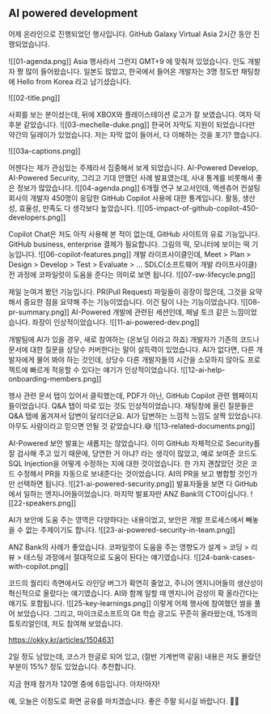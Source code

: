 ## AI powered development

어제 온라인으로 진행되었던 행사입니다. GitHub Galaxy Virtual Asia 2시간 동안 진행되었습니다.

![[01-agenda.png]]
Asia 행사라서 그런지 GMT+9 에 맞춰져 있었습니다. 인도 개발자 짱 많이 들어왔습니다. 일본도 많았고, 한국에서 들어온 개발자는 3명 정도만 채팅창에 Hello from Korea 라고 남기셨습니다.

![[02-title.png]]


사회를 보는 분이셨는데, 뒤에 XBOX와 플레이스테이션 로고가 잘 보였습니다. 여자 덕후분 같았습니다.
![[03-mechelle-duke.png]]
한국어 자막도 지원이 되었습니다만 약간의 딜레이가 있었습니다. 저는 자막 없이 들어서, 다 이해하는 것을 포기? 했습니다.

![[03a-captions.png]]

어젠다는 제가 관심있는 주제라서 집중해서 보게 되었습니다. AI-Powered Develop, AI-Powered Security, 그리고 기대 안했던 사례 발표였는데, 사내 통계를 비롯해서 좋은 정보가 많았습니다.
![[04-agenda.png]]
6개월 연구 보고서인데, 액센츄어 컨설팅 회사의 개발자 450명이 응답한 GitHub Copilot 사용에 대한 통계입니다. 활동, 생산성, 효율성, 만족도 다 생각보다 높았습니다.
![[05-impact-of-github-copilot-450-developers.png]]

Copilot Chat은 저도 아직 사용해 본 적이 없는데, GitHub 사이트의 유료 기능입니다. GitHub business, enterprise 결제가 필요합니다. 그림의 떡, 모니터에 보이는 떡 기능입니다.
![[06-copilot-features.png]]
개발 라이프사이클인데, Meet > Plan > Design > Develop > Test > Evaluate > ... SDLC(소프트웨어 개발 라이프사이클) 전 과정에 코파일럿이 도움을 준다는 의미로 보면 됩니다.
![[07-sw-lifecycle.png]]

제일 눈여겨 봤던 기능입니다. PR(Pull Request) 파일들이 굉장이 많은데, 그것을 요약해서 중요한 점을 요약해 주는 기능이었습니다. 이건 탐이 나는 기능이었습니다.
![[08-pr-summary.png]]
AI-Powered 개발에 관련된 세션인데, 패널 토크 같은 느낌이었습니다. 좌장이 인상적이었습니다.
![[11-ai-powered-dev.png]]

개발팀에 AI가 있을 경우, 새로 참여하는 (온보딩 이라고 하죠) 개발자가 기존의 코드나 문서에 대한 질문을 상당수 커버한다는 말이 설득력이 있었습니다. AI가 없다면, 다른 개발자에게 물어 봐야 하는 것인데, 상당수 다른 개발자들의 시간을 소모하지 않아도 프로젝트에 빠르게 적응할 수 있다는 얘기가 인상적이었습니다.
![[12-ai-help-onboarding-members.png]]

행사 관련 문서 탭이 있어서 클릭했는데, PDF가 아닌, GitHub Copilot 관련 웹페이지들이었습니다. Q&A 탭이 따로 있는 것도 인상적이었습니다. 채팅창에 올린 질문들은 Q&A 탭에 옮겨져서 답변이 달리더군요. AI가 답변하는 느낌적 느낌도 살짝 있었습니다. 아무도 사람이라고 믿으면 안될 것 같았습니다.😅
![[13-related-documents.png]]

AI-Powered 보안 발표는 새롭지는 않았습니다. 이미 GitHub 자체적으로 Security를 잘 검사해 주고 있기 때문에, 당연한 거 아냐? 라는 생각이 많았고, 예로 보여준 코드도 SQL Injection을 어떻게 수정하는 지에 대한 것이었습니다. 한 가지 괜찮았던 것은 코드 수정해서 PR을 자동으로 보내준다는 것이었습니다. AI의 PR을 보고 병합할 것인가만 선택하면 됩니다.
![[21-ai-powered-security.png]]
발표자들을 보면 다 GitHub에서 일하는 엔지니어들이었습니다. 마지막 발표자만 ANZ Bank의 CTO이십니다.
![[22-speakers.png]]

AI가 보안에 도움 주는 영역은 다양하다는 내용이었고, 보안은 개발 프로세스에서 빼놓을 수 없는 주제이기도 합니다.
![[23-ai-powered-security-in-team.png]]

ANZ Bank의 사례가 좋았습니다. 코파일럿이 도움을 주는 영향도가 설계 > 코딩 > 리뷰 > 테스팅 과정에서 절대적으로 도움이 된다는 얘기였습니다.
![[24-bank-cases-with-copilot.png]]

코드의 퀄리티 측면에서도 라인당 버그가 확연히 줄었고, 주니어 엔지니어들의 생산성이 혁신적으로 올랐다는 얘기였습니다. AI와 함께 일할 때 엔지니어 감성이 확 올라간다는 얘기도 포함됩니다.
![[25-key-learnings.png]]
이렇게 어제 행사에 참여했던 썰을 풀어 보았습니다. 그리고, 마이크로소프트의 Git 학습 광고도 꾸준히 올라왔는데, 15개의 튜토리얼인데, 저도 참여해 보았습니다.

https://okky.kr/articles/1504631

2일 정도 남았는데, 코스가 한글로 되어 있고, (절반 기계번역 같음) 내용은 저도 몰랐던 부분이 15%? 정도 있었습니다.
추천합니다.

지금 현재 참가자 120명 중에 6등입니다. 아자!아자!

예, 오늘은 이정도로 화면 공유를 마치겠습니다.
좋은 주말 되시길 바랍니다. 🙇‍♂️


